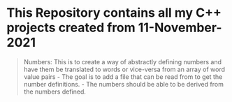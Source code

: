 # This Repository contains all my C++ projects created from 11-November-2021
> Numbers:
    This is to create a way of abstractly defining numbers and have them be translated to words or vice-versa from an array of word value pairs
    - The goal is to add a file that can be read from to get the number definitions.
    - The numbers should be able to be derived from the numbers defined.
